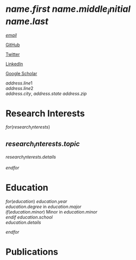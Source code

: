 # $name.first$ $name.middle_initial$ $name.last$

<a href="mailto:$email$"><i class="fas fa-at"></i> $email$</a>

<a href="https://www.github.com/$social.github$"><i class="fab fa-github"></i> GitHub</a>
 
<a href="https://www.twitter.com/$social.twitter$"><i class="fab fa-twitter"></i> Twitter</a>
  
<a href="https://www.linkedin.com/in/$social.linkedin$"><i class="fab fa-linkedin"></i> LinkedIn</a>

<a href="https://scholar.google.com/citations?user=$social.google_scholar$"><i class="fab fa-twitter"></i> Google Scholar</a>

$address.line1$  
$address.line2$  
$address.city$, $address.state$  $address.zip$

# Research Interests

$for(research_interests)$
## $research_interests.topic$
$research_interests.details$

$endfor$

# Education

$for(education)$
$education.year$  
$education.degree$ in $education.major$  
$if(education.minor)$
Minor in $education.minor$  
$endif$
$education.school$  
$education.details$

$endfor$

# Publications
